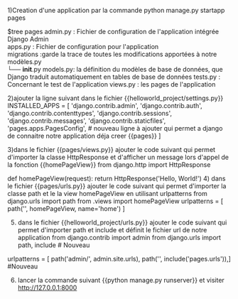 

1)Creation d'une application par la commande 
		python manage.py startapp pages

$tree pages
admin.py : Fichier de configuration de l'application intégrée Django Admin</br>
apps.py  : Fichier de configuration pour l'application</br>
migrations :garde la trace de toutes les modifications apportées à notre modèles.py</br>
   └── __init__.py
models.py: la définition du modèles de base de données, que Django traduit automatiquement en tables de base de données
tests.py : Concernant le test de l'application
views.py : les pages de l'application

2)ajouter la ligne suivant dans le fichier {{helloworld_project/settings.py}}
INSTALLED_APPS = [
    'django.contrib.admin',
    'django.contrib.auth',
    'django.contrib.contenttypes',
    'django.contrib.sessions',
    'django.contrib.messages',
    'django.contrib.staticfiles',
    'pages.apps.PagesConfig', # nouveau ligne à ajouter qui permet a django de connaitre notre application déja creer {{pages}}
    ]
   
3)dans le fichier {{pages/views.py}} ajouter le code suivant qui permet d'importer la classe HttpResponse et d'afficher un message lors d'appel de la fonction {{homePageView}}
from django.http import HttpResponse


def homePageView(request):
    return HttpResponse('Hello, World!')
   4) dans le fichier {{pages/urls.py}} ajouter le code suivant qui permet d'importer la classe path et le la view homePageView 
en utilisant urlpatterns
from django.urls import path
from .views import homePageView
urlpatterns = [
    path('', homePageView, name='home')
]

5) dans le fichier {{helloworld_project/urls.py}} ajouter le code suivant qui permet d'importer path et include et définit 
le fichier url de notre application
from django.contrib import admin
from django.urls import path, include # Nouveau 

urlpatterns = [ path('admin/', admin.site.urls), path('', include('pages.urls')),]
 #Nouveau

6) lancer la commande suivant  {{python manage.py runserver}}
et visiter http://127.0.0.1:8000
